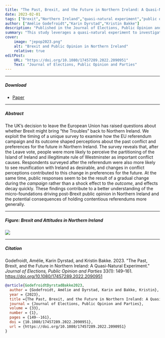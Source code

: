 ```yaml
---
title: "The Past, Brexit, and the Future in Northern Ireland: A Quasi-Natural Experiment"
date: 2023-02-01
tags: ["Brexit","Northern Ireland","quasi-natural experiment","public opinion","conflict"]
author: ["Amélie Godefroidt","Karin Dyrstad","Kristin Bakke"]
description: "Published in the Journal of Elections, Public Opinion and Parties, this article uses a quasi-natural experiment to examine how Brexit affected political attitudes in Northern Ireland."
summary: "This study leverages a quasi-natural experiment to investigate how Brexit reshaped attitudes in Northern Ireland. The article shows that both the Brexit campaign and its outcome interacted with historical conflict narratives to influence public perceptions of the future of Northern Ireland."
cover:
    image: "jepop2023.png"
    alt: "Brexit and Public Opinion in Northern Ireland"
    relative: true
editPost:
    URL: "https://doi.org/10.1080/17457289.2022.2090951"
    Text: "Journal of Elections, Public Opinion and Parties"
---
```


---

##### Download

+ [Paper](jepop2023.pdf)

---

##### Abstract

The UK’s decision to leave the European Union has raised questions about whether Brexit might bring “the Troubles” back to Northern Ireland. We exploit the timing of a unique survey to examine how the EU referendum campaign and its outcome shaped perceptions about the past conflict and preferences for the future in Northern Ireland. The survey reveals that, after the Leave vote, people were more likely to perceive the partitioning of the Island of Ireland and illegitimate rule of Westminster as important conflict causes. Respondents surveyed after the referendum were also more likely to see reunification with Ireland as desirable, and changes in conflict perceptions contributed to this change in preferences for the future. At the same time, public responses seem to be the result of a gradual change during the _campaign_ rather than a shock effect to the _outcome_, and effects decay quickly. These findings contribute to a better understanding of the micro-foundations driving post-Brexit public opinion in Northern Ireland and the potential consequences of holding contentious referendums more generally.

---

##### Figure: Brexit and Attitudes in Northern Ireland

![](jepop2023.png)

---

##### Citation

Godefroidt, Amélie, Karin Dyrstad, and Kristin Bakke. 2023. "The Past, Brexit, and the Future in Northern Ireland: A Quasi-Natural Experiment." *Journal of Elections, Public Opinion and Parties* 33(1): 149–161. https://doi.org/10.1080/17457289.2022.2090951

```BibTeX
@article{GodefroidtDyrstadBakke2023,
  author = {Godefroidt, Amélie and Dyrstad, Karin and Bakke, Kristin},
  year = {2023},
  title ={The Past, Brexit, and the Future in Northern Ireland: A Quasi-Natural Experiment},
  journal = {Journal of Elections, Public Opinion and Parties},
  volume = {33},
  number = {1},
  pages = {149--161},
  doi = {10.1080/17457289.2022.2090951},
  url = {https://doi.org/10.1080/17457289.2022.2090951}
}
```


